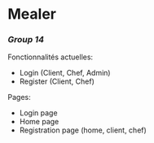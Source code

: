# Mealer

### ***Group 14***

Fonctionnalités actuelles:
- Login (Client, Chef, Admin)
- Register (Client, Chef)

Pages:
- Login page
- Home page
- Registration page (home, client, chef)
